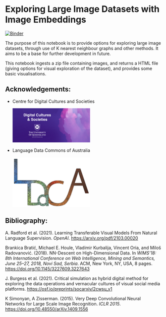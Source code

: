 # Exploring Large Image Datasets with Image Embeddings
[![Binder](https://binderhub.rc.nectar.org.au/badge_logo.svg)](https://binderhub.atap-binder.cloud.edu.au/v2/gh/Language-Research-Technology/exploring-knn/HEAD?labpath=.%2Fmain.ipynb)

The purpose of this notebook is to provide options for exploring large image datasets, through use of K nearest neighbour graphs and other methods. It aims to be a base for further development in future.

This notebook ingests a zip file containing images, and returns a HTML file (giving options for visual exploration of the dataset), and provides some basic visualisations.

## Acknowledgements:
- Centre for Digital Cultures and Societies
        <p>
        <img src="./resources/DCS_LOGO.jpg" alt="DCS LOGO" width="250">
        </p>

- Language Data Commons of Australia
        <p>
        <img src="./resources/ldaca_logo.png" alt="DCS LOGO" width="250">
        </p>

## Bibliography:

A. Radford et al. (2021). Learning Transferable Visual Models From Natural Language Supervision. *OpenAI*. https://arxiv.org/pdf/2103.00020

Brankica Bratić, Michael E. Houle, Vladimir Kurbalija, Vincent Oria, and Miloš Radovanović. (2018). NN-Descent on High-Dimensional Data. In *WIMS’18: 8th International Conference on Web Intelligence, Mining and Semantics, June 25–27, 2018, Novi Sad, Serbia*. ACM, New York, NY, USA, 8 pages.
https://doi.org/10.1145/3227609.3227643

J. Burgess et al. (2021). Critical simulation as hybrid digital method for exploring the data operations and vernacular cultures of visual social media platforms. https://osf.io/preprints/socarxiv/2cwsu_v1

K Simonyan, A Zisserman. (2015). Very Deep Convolutional Neural Networks for Large Scale Image Recognition. *ICLR 2015*. https://doi.org/10.48550/arXiv.1409.1556